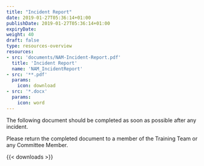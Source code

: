 ```yaml
---
title: "Incident Report"
date: 2019-01-27T05:36:14+01:00
publishDate: 2019-01-27T05:36:14+01:00
expiryDate:
weight: 40 
draft: false
type: resources-overview
resources:
- src: 'documents/NAM-Incident-Report.pdf'
  title: 'Incident Report'
  name: 'NAM_IncidentReport'
- src: '**.pdf'
  params:
    icon: download
- src: '*.docx'
  params:
    icon: word
---
```


The following document should be completed as soon as possible after any incident.

Please return the completed document to a member of the Training Team or any Committee Member.

{{< downloads >}}

